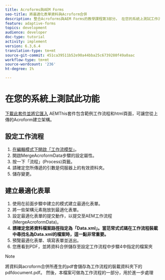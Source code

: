 ```yaml
---
title: Acroforms與AEM Forms
seo-title: 將最適化表單資料與Acroform合併
description: 整合Acroforms與AEM Forms的教學課程第3部分。 在您的系統上測試工作流程和最適化表單。
feature: adaptive-forms
topics: development
audience: developer
doc-type: tutorial
activity: implement
version: 6.3,6.4
translation-type: tm+mt
source-git-commit: 451ca39511b52e90a44bba25c6739280f49a0aac
workflow-type: tm+mt
source-wordcount: '236'
ht-degree: 1%

---
```



# 在您的系統上測試此功能

[下載此套件並將它匯入](assets/acro-form-aem-form.zip)
AEMThis套件包含範例工作流程和html頁面，可讓您從上傳的Acroform建立架構。

## 設定工作流程

1. [在編輯模式下開啟「工作流模型」](http://localhost:4502/editor.html/conf/global/settings/workflow/models/MergeAcroformData.html)。
2. 開啟MergeAcroformData步驟的設定屬性。
3. 按一下「流程」(Process)頁籤。
4. 請確定您所傳遞的引數是伺服器上的有效資料夾。
5. 儲存變更。

## 建立最適化表單

1. 使用在前面步驟中建立的模式建立最適化表單。
2. 將一些架構元素拖放到最適化表單。
3. 設定最適化表單的提交動作，以提交至AEM工作流程(MergeAcroformData)。
4. **請確定您將資料檔案路徑指定為「Data.xml」。當范常式式碼在工作流程裝載中尋找名為Data.xml的檔案時，這一點非常重要。**
5. 預覽最適化表單、填寫表單並送出。
6. 您應看到PDF，並將資料合併儲存至設定工作流程中步驟4中指定的檔案夾

>[!NOTE]
>
>將資料與acroform合併所產生的pdf會儲存為工作流程的裝載資料夾下的pdfdocument.pdf。 然後，本檔案可做為工作流程的一部分，用於進一步處理
